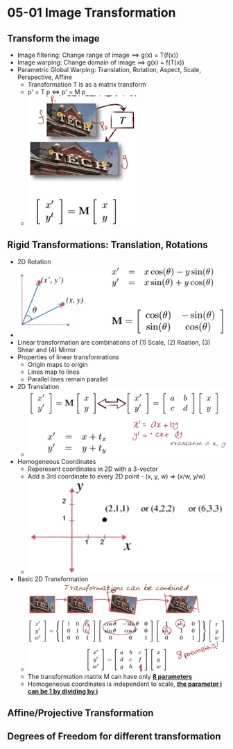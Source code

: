 # 05-01 Image Transformation

## Transform the image
  * Image filtering: Change range of image ==> g(x) = T(f(x))
  * Image warping: Change domain of image ==> g(x) = f(T(x))
  * Parametric Global Warping: Translation, Rotation, Aspect, Scale, Perspective, Affine
    * Transformation T is as a matrix transform
	* p' = T p <=> p' = M p
    * ![Parametric Warping](./Figures/ParametricWarping.png)

## Rigid Transformations: Translation, Rotations
  * 2D Rotation
  * ![2D Rotation](./Figures/2DRotation.png)
  * Linear transformation are combinations of (1) Scale, (2) Roation, (3) Shear and (4) Mirror
  * Properties of linear transformations
    * Origin maps to origin
	* Lines map to lines
	* Parallel lines remain parallel
  * 2D Translation
	* ![2D Translation](./Figures/2DTranslation.png)
  * Homogeneous Coordinates
    * Reperesent coordinates in 2D with a 3-vector
	* Add a 3rd coordinate to every 2D point - (x, y, w) => (x/w, y/w)
	* ![Homogeneous Coordinates](./Figures/HomogeneousCoordinates.png)
  * Basic 2D Transformation
    * ![2D Transformation](./Figures/2DTransformation.png)
	* The transformation matrix M can have only **<u>8 parameters</u>**
	* Homogeneous coordinates is independent to scale, **<u>the parameter i can be 1 by dividing by i</u>**

## Affine/Projective Transformation

## Degrees of Freedom for different transformation
